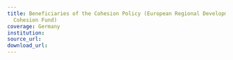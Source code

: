 ```yaml
---
title: Beneficiaries of the Cohesion Policy (European Regional Development Fund and
  Cohesion Fund)
coverage: Germany
institution: 
source_url: 
download_url: 
---
```

